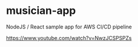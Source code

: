 # musician-app
NodeJS / React sample app for AWS CI/CD pipeline

https://www.youtube.com/watch?v=NwzJCSPSPZs
